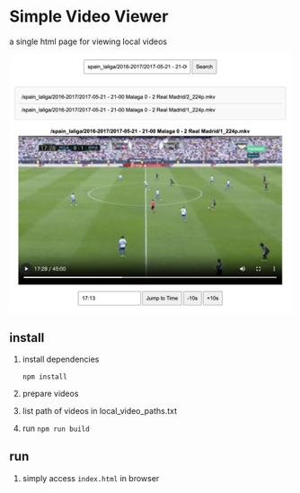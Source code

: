 # Simple Video Viewer

a single html page for viewing local videos

![sample](docs/preview.png "sample")

## install

1. install dependencies

    ```shell
    npm install
    ```

2. prepare videos

3. list path of videos in local_video_paths.txt

4. run `npm run build`

## run

1. simply access `index.html` in browser
